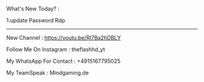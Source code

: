 What's New Today? :

1.update Password Rdp

--------------------------------------------------------

New Channel : https://youtu.be/RI7Ba2hDBLY

Follow Me On Instagram : theflashhd_yt

My WhatsApp For Contact : +4915167795025

My TeamSpeak : Mindgaming.de
